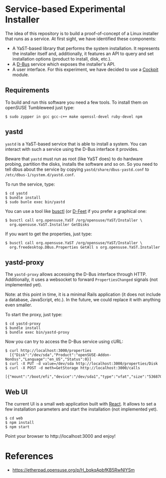 # Service-based Experimental Installer

The idea of this repository is to build a proof-of-concept of a Linux installer that runs as a
service. At first sight, we have identified these components:

* A YaST-based library that performs the system installation. It represents the installer itself
  and, additionally, it features an API to query and set installation options (product to install,
  disk, etc.).
* A [D-Bus](https://www.freedesktop.org/wiki/Software/dbus/) service which exposes the installer's
  API.
* A user interface. For this experiment, we have decided to use a
  [Cockpit](https://cockpit-project.org/) module.

## Requirements

To build and run this software you need a few tools. To install them on openSUSE
Tumbleweed just type:

    $ sudo zypper in gcc gcc-c++ make openssl-devel ruby-devel npm

## yastd

`yastd` is a YaST-based service that is able to install a system. You can interact with such a
service using the D-Bus interface it provides.

Beware that `yastd` must run as root (like YaST does) to do hardware probing, partition the disks,
installs the software and so on. So you need to tell dbus about the service by copying
`yastd/share/dbus-yastd.conf` to `/etc/dbus-1/system.d/yastd.conf`.

To run the service, type:

    $ cd yastd
    $ bundle install
    $ sudo bunle exec bin/yastd

You can use a tool like [busctl](https://www.freedesktop.org/wiki/Software/dbus/) (or
[D-Feet](https://wiki.gnome.org/Apps/DFeet) if you prefer a graphical one:

    $ busctl call org.opensuse.YaST /org/opensuse/YaST/Installer \
      org.opensuse.YaST.Installer GetDisks

If you want to get the properties, just type:

    $ busctl call org.opensuse.YaST /org/opensuse/YaST/Installer \
      org.freedesktop.DBus.Properties GetAll s org.opensuse.YaST.Installer

## yastd-proxy

The `yastd-proxy` allows accessing the D-Bus interface through HTTP. Additionally, it uses
a websocket to forward `PropertiesChanged` signals (not implemented yet).

Note: at this point in time, it is a minimal Rails application (it does not include a database,
JavaScript, etc.). In the future, we could replace it with anything even smaller.

To start the proxy, just type:

    $ cd yastd-proxy
    $ bundle install
    $ bundle exec bin/yastd-proxy

Now you can try to access the D-Bus service using cURL:

    $ curl http://localhost:3000/properties
      [{"Disk":"/dev/sda","Product":"openSUSE-Addon-NonOss","Language":"en_US","Status":0}]
    $ curl -X PUT -d value=/dev/sda http://localhost:3000/properties/Disk
    $ curl -X POST -d meth=GetStorage http://localhost:3000/calls
      [{"mount":"/boot/efi","device":"/dev/sda1","type":"vfat","size":"536870912"},...

## Web UI

The current UI is a small web application built with [React](https://reactjs.org/). It allows to set a few installation parameters and start the installation (not implemented yet).

    $ cd web
    $ npm install
    $ npm start

Point your browser to http://localhost:3000 and enjoy!

# References

* https://etherpad.opensuse.org/p/H_bqkqApbfKB5RwNIYSm
